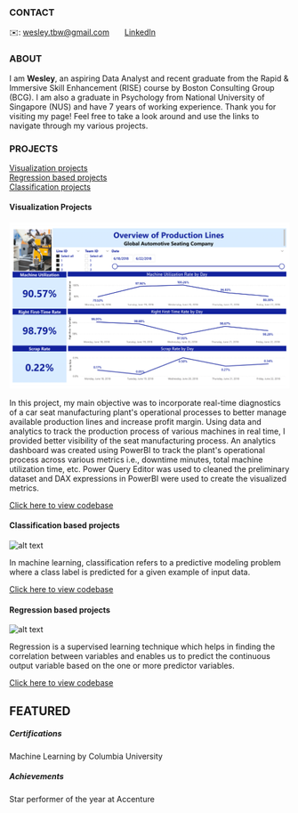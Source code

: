 <!-- CONTACT Section Starts -->
### CONTACT

<!-- Add your details -->
✉️: wesley.tbw@gmail.com
&nbsp;&nbsp;&nbsp;&nbsp;&nbsp; [LinkedIn](https://www.linkedin.com/in/wesley-teo-bw/) 
<!-- CONTACT Section Ends -->

<!-- ABOUT Section Starts -->
### ABOUT

<!-- Add your details -->

I am __Wesley__, an aspiring Data Analyst and recent graduate from the Rapid & Immersive Skill Enhancement (RISE) course by Boston Consulting Group (BCG). I am also a graduate in Psychology from National University of Singapore (NUS) and have 7 years of working experience. Thank you for visiting my page! Feel free to take a look around and use the links to navigate through my various projects.

<!-- Add link to the sections -->
<!-- [Experience](#experience) <br>
[Education](#education) <br>
[Projects](#projects) <br>
[Featured](#featured) <br>  -->

<!-- ABOUT Section Ends -->

<!-- EXPERIENCE Section Starts -->
<!-- ### EXPERIENCE -->
<!-- Add your details -->
<!-- ##### BCG
DATA ANALYST<br>
Jan-2022 to Present: 0 year 0 months

ROLE: Data Analyst
UNIT: BCG

Working on various analytics based cases that facilitates clients for next-generation AI strategy. Involved in asset building while applying scientific algorithms on a huge amount of text, time-series data, images and other forms of unstructured data.
  -->
<!-- EXPERIENCE Section Ends -->

<!-- EDUCATION Section Starts -->
<!-- ### EDUCATION -->
<!-- Add your details -->
<!-- ##### NATIONAL UNIVERSITY OF SINGAPORE
Bachelor's Degree (Psychology) 2011 - 2014 -->

<!-- EDUCATION Section Ends -->

<!-- PROJECTS Section Starts -->
### PROJECTS
<!-- Add your details -->

[Visualization projects](#visualization-projects) <br>
[Regression based projects](#regression-based-projects) <br>
[Classification projects](#classification-based-projects) <br>

<!-- Add your details -->

#### Visualization Projects
![alt text](https://raw.githubusercontent.com/rice-coder/projects/main/visualization-project-1/BDA09_Group%2005_Mini%20Project%201_Wesley_Teo_Pg1.png)

In this project, my main objective was to incorporate real-time diagnostics of a car seat manufacturing plant's operational processes to better manage available production lines and increase profit margin. Using data and analytics to track the production process of various machines in real time, I provided better visibility of the seat manufacturing process. An analytics dashboard was created using PowerBI to track the plant's operational process across various metrics i.e., downtime minutes, total machine utilization time, etc. Power Query Editor was used to cleaned the preliminary dataset and DAX expressions in PowerBI were used to create the visualized metrics.

[Click here to view codebase](https://github.com/rice-coder/projects/tree/main/visualization-project-1)

#### Classification based projects
![alt text](https://raw.githubusercontent.com/krvishwesh54/Kumar-Vishwesh/main/images/Classification.png)

In machine learning, classification refers to a predictive modeling problem where a class label is predicted for a given example of input data.

[Click here to view codebase](https://github.com/krvishwesh54/DataScience_DeepLearning_MachineLearning/tree/master/Classification)

#### Regression based projects
![alt text](https://raw.githubusercontent.com/krvishwesh54/Kumar-Vishwesh/main/images/Regression.jpg)

Regression is a supervised learning technique which helps in finding the correlation between variables and enables us to predict the continuous output variable based on the one or more predictor variables.

[Click here to view codebase](https://github.com/krvishwesh54/DataScience_DeepLearning_MachineLearning/tree/master/Regression)

<!-- PROJECTS Section Ends -->

<!-- FEATURED Section Starts -->
## FEATURED
<!-- Add your details -->
##### Certifications
Machine Learning by Columbia University

##### Achievements
Star performer of the year at Accenture
<!-- FEATURED Section Ends -->
